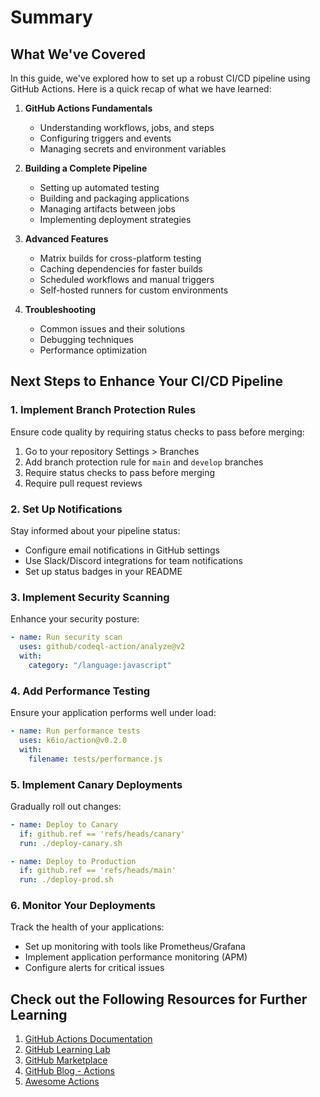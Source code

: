 # Summary

## What We've Covered

In this guide, we've explored how to set up a robust CI/CD pipeline using GitHub Actions. Here is a quick recap of what we have learned:

1. **GitHub Actions Fundamentals**
   - Understanding workflows, jobs, and steps
   - Configuring triggers and events
   - Managing secrets and environment variables

2. **Building a Complete Pipeline**
   - Setting up automated testing
   - Building and packaging applications
   - Managing artifacts between jobs
   - Implementing deployment strategies

3. **Advanced Features**
   - Matrix builds for cross-platform testing
   - Caching dependencies for faster builds
   - Scheduled workflows and manual triggers
   - Self-hosted runners for custom environments

4. **Troubleshooting**
   - Common issues and their solutions
   - Debugging techniques
   - Performance optimization


## Next Steps to Enhance Your CI/CD Pipeline

### 1. Implement Branch Protection Rules
Ensure code quality by requiring status checks to pass before merging:
1. Go to your repository Settings > Branches
2. Add branch protection rule for `main` and `develop` branches
3. Require status checks to pass before merging
4. Require pull request reviews

### 2. Set Up Notifications
Stay informed about your pipeline status:
- Configure email notifications in GitHub settings
- Use Slack/Discord integrations for team notifications
- Set up status badges in your README

### 3. Implement Security Scanning
Enhance your security posture:
```yaml
- name: Run security scan
  uses: github/codeql-action/analyze@v2
  with:
    category: "/language:javascript"
```

### 4. Add Performance Testing
Ensure your application performs well under load:
```yaml
- name: Run performance tests
  uses: k6io/action@v0.2.0
  with:
    filename: tests/performance.js
```

### 5. Implement Canary Deployments
Gradually roll out changes:
```yaml
- name: Deploy to Canary
  if: github.ref == 'refs/heads/canary'
  run: ./deploy-canary.sh

- name: Deploy to Production
  if: github.ref == 'refs/heads/main'
  run: ./deploy-prod.sh
```

### 6. Monitor Your Deployments
Track the health of your applications:
- Set up monitoring with tools like Prometheus/Grafana
- Implement application performance monitoring (APM)
- Configure alerts for critical issues

## Check out the Following Resources for Further Learning

1. [GitHub Actions Documentation](https://docs.github.com/en/actions)
2. [GitHub Learning Lab](https://lab.github.com/)
3. [GitHub Marketplace](https://github.com/marketplace?type=actions)
4. [GitHub Blog - Actions](https://github.blog/category/actions/)
5. [Awesome Actions](https://github.com/sdras/awesome-actions)

